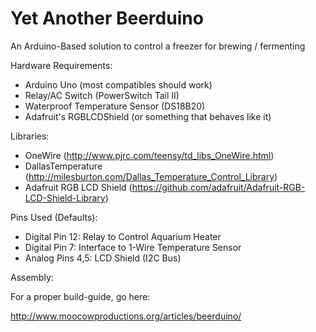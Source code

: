 Yet Another Beerduino
=====================

An Arduino-Based solution to control a freezer for brewing / fermenting

Hardware Requirements:

- Arduino Uno (most compatibles should work)
- Relay/AC Switch (PowerSwitch Tail II)
- Waterproof Temperature Sensor (DS18B20)
- Adafruit's RGBLCDShield (or something that behaves like it)

Libraries:

- OneWire (http://www.pjrc.com/teensy/td_libs_OneWire.html)
- DallasTemperature (http://milesburton.com/Dallas_Temperature_Control_Library)
- Adafruit RGB LCD Shield (https://github.com/adafruit/Adafruit-RGB-LCD-Shield-Library)

Pins Used (Defaults):

- Digital Pin 12: Relay to Control Aquarium Heater
- Digital Pin 7: Interface to 1-Wire Temperature Sensor
- Analog Pins 4,5: LCD Shield (I2C Bus)

Assembly:

For a proper build-guide, go here:

http://www.moocowproductions.org/articles/beerduino/

